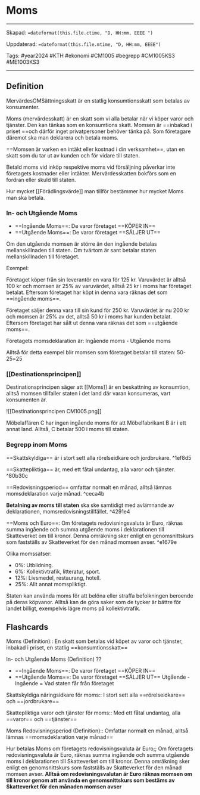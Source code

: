 # Moms

---
Skapad: `=dateformat(this.file.ctime, "D, HH:mm, EEEE ")`

Uppdaterad: `=dateformat(this.file.mtime, "D, HH:mm, EEEE")`

Tags: #year2024 #KTH #ekonomi #CM1005 #begrepp #CM1005KS3 #ME1003KS3

---

## Definition

MervärdesOMSättningsskatt är en statlig konsumtionsskatt som betalas av konsumenter.

Moms (mervärdesskatt) är en skatt som vi alla betalar när vi köper varor och tjänster. Den kan tänkas som en konsumtions skatt. Momsen är ==inbakad i priset ==och därför inget privatpersoner behöver tänka på. Som företagare däremot ska man deklarera och betala moms.

==Momsen är varken en intäkt eller kostnad i din verksamhet==, utan en skatt som du tar ut av kunden och för vidare till staten.

Betald moms vid inköp respektive moms vid försäljning påverkar inte företagets kostnader eller intäkter. Mervärdesskatten bokförs som en fordran eller skuld till staten.

Hur mycket [[Förädlingsvärde]] man tillför bestämmer hur mycket Moms man ska betala.

### In- och Utgående Moms

- ==Ingående Moms==: De varor företaget ==KÖPER IN==
- ==Utgående Moms==: De varor företaget ==SÄLJER UT==

Om den utgående momsen är större än den ingående betalas mellanskillnaden till staten. Om tvärtom är sant betalar staten mellanskillnaden till företaget.

Exempel:

Företaget köper från sin leverantör en vara för 125 kr. Varuvärdet är alltså 100 kr och momsen är 25% av varuvärdet, alltså 25 kr i moms har företaget betalat. Eftersom företaget har köpt in denna vara räknas det som ==ingående moms==.

Företaget säljer denna vara till sin kund för 250 kr. Varuvärdet är nu 200 kr och momsen är 25% av det, alltså 50 kr i moms har kunden betalat. Eftersom företaget har sålt ut denna vara räknas det som ==utgående moms==.

Företagets momsdeklaration är:
Ingående moms - Utgående moms

Alltså för detta exempel blir momsen som företaget betalar till staten:
50-25=25

### [[Destinationsprincipen]]

Destinationsprincipen säger att [[Moms]] är en beskattning av konsumtion, alltså momsen tillfaller staten i det land där varan konsumeras, vart konsumenten är.

![[Destinationsprincipen CM1005.png]]

Möbelaffären C har ingen ingående moms för att Möbelfabrikant B är i ett annat land. Alltså, C betalar 500 i moms till staten.

### Begrepp inom Moms

==Skattskyldiga== är i stort sett alla rörelseidkare och jordbrukare. ^1ef8d5

==Skattepliktiga== är, med ett fåtal undantag, alla varor och tjänster. ^80b30c

==Redovisningsperiod== omfattar normalt en månad, alltså lämnas momsdeklaration varje månad. ^ceca4b

**Betalning av moms till staten** ska ske samtidigt med avlämnande av deklarationen, momsredovisningstillfället. ^4291e4

==Moms och Euro==: Om företagets redovisningsvaluta är Euro, räknas summa ingående och summa utgående moms i deklarationen till Skatteverket om till kronor. Denna omräkning sker enligt en genomsnittskurs som fastställs av Skatteverket för den månad momsen avser. ^e1679e

Olika momssatser:

- 0%: Utbildning.
- 6%: Kollektivtrafik, litteratur, sport.
- 12%: Livsmedel, restaurang, hotell.
- 25%: Allt annat momspliktigt.

Staten kan använda moms för att belöna eller straffa befolkningen beroende på deras köpvanor. Alltså kan de göra saker som de tycker är bättre för landet billigt, exempelvis lägre moms på kollektivtrafik.

## Flashcards

Moms (Definition):: En skatt som betalas vid köpet av varor och tjänster, inbakad i priset, en statlig ==konsumtionsskatt==
<!--SR:!2024-03-15,37,292!2024-03-22,17,300-->

In- och Utgående Moms (Definition)
??
- ==Ingående Moms==: De varor företaget ==KÖPER IN==
- ==Utgående Moms==: De varor företaget ==SÄLJER UT==
Utgående - Ingående = Vad staten får från företaget
<!--SR:!2024-04-11,37,301!2024-03-22,16,258-->

Skattskyldiga näringsidkare för moms:: I stort sett alla ==rörelseidkare== och ==jordbrukare==
<!--SR:!2024-04-07,30,301!2024-03-16,11,280-->

Skattepliktiga varor och tjänster för moms:: Med ett fåtal undantag, alla ==varor== och ==tjänster==
<!--SR:!2024-04-12,38,301!2024-03-15,10,280-->

Moms Redovisningsperiod (Definition):: Omfattar normalt en månad, alltså lämnas ==momsdeklaration varje månad==
<!--SR:!2024-04-06,30,281!2024-03-21,16,300-->

Hur betalas Moms om företagets redovisningsvaluta är Euro;; Om företagets redovisningsvaluta är Euro, räknas summa ingående och summa utgående moms i deklarationen till Skatteverket om till kronor. Denna omräkning sker enligt en genomsnittskurs som fastställs av Skatteverket för den månad momsen avser. **Alltså om redovisningsvalutan är Euro räknas momsen om till kronor genom att använda en genomsnittskurs som bestäms av Skatteverket för den månaden momsen avser**
<!--SR:!2024-03-10,9,261-->
